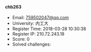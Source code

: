 #### chb263  

* Email: 759502047@qq.com  
* University: 内工大  
* Register Time: 2018-03-28 10:30:38  
* Register IP: 210.72.243.18  
* Score: 0  
* Solved challenges: 
